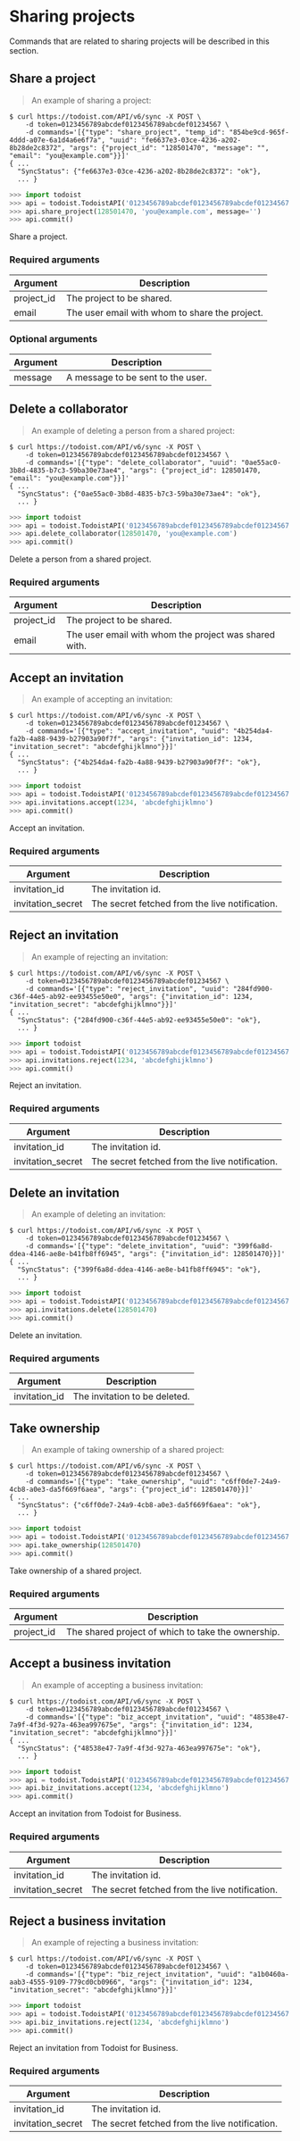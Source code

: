 # Sharing projects

Commands that are related to sharing projects will be described in this section.

## Share a project

> An example of sharing a project:

```shell
$ curl https://todoist.com/API/v6/sync -X POST \
    -d token=0123456789abcdef0123456789abcdef01234567 \
    -d commands='[{"type": "share_project", "temp_id": "854be9cd-965f-4ddd-a07e-6a1d4a6e6f7a", "uuid": "fe6637e3-03ce-4236-a202-8b28de2c8372", "args": {"project_id": "128501470", "message": "", "email": "you@example.com"}}]'
{ ...
  "SyncStatus": {"fe6637e3-03ce-4236-a202-8b28de2c8372": "ok"},
  ... }
```

```python
>>> import todoist
>>> api = todoist.TodoistAPI('0123456789abcdef0123456789abcdef01234567')
>>> api.share_project(128501470, 'you@example.com', message='')
>>> api.commit()
```

Share a project.

### Required arguments

Argument | Description
-------- | -----------
project_id | The project to be shared.
email | The user email with whom to share the project.

### Optional arguments

Argument | Description
-------- | -----------
message | A message to be sent to the user.

## Delete a collaborator

> An example of deleting a person from a shared project:

```shell
$ curl https://todoist.com/API/v6/sync -X POST \
    -d token=0123456789abcdef0123456789abcdef01234567 \
    -d commands='[{"type": "delete_collaborator", "uuid": "0ae55ac0-3b8d-4835-b7c3-59ba30e73ae4", "args": {"project_id": 128501470, "email": "you@example.com"}}]'
{ ...
  "SyncStatus": {"0ae55ac0-3b8d-4835-b7c3-59ba30e73ae4": "ok"},
  ... }
```

```python
>>> import todoist
>>> api = todoist.TodoistAPI('0123456789abcdef0123456789abcdef01234567')
>>> api.delete_collaborator(128501470, 'you@example.com')
>>> api.commit()
```

Delete a person from a shared project.

### Required arguments

Argument | Description
-------- | -----------
project_id | The project to be shared.
email | The user email with whom the project was shared with.

## Accept an invitation

> An example of accepting an invitation:

```shell
$ curl https://todoist.com/API/v6/sync -X POST \
    -d token=0123456789abcdef0123456789abcdef01234567 \
    -d commands='[{"type": "accept_invitation", "uuid": "4b254da4-fa2b-4a88-9439-b27903a90f7f", "args": {"invitation_id": 1234,  "invitation_secret": "abcdefghijklmno"}}]'
{ ...
  "SyncStatus": {"4b254da4-fa2b-4a88-9439-b27903a90f7f": "ok"},
  ... }
```

```python
>>> import todoist
>>> api = todoist.TodoistAPI('0123456789abcdef0123456789abcdef01234567')
>>> api.invitations.accept(1234, 'abcdefghijklmno')
>>> api.commit()
```

Accept an invitation.

### Required arguments

Argument | Description
-------- | -----------
invitation_id | The invitation id.
invitation_secret | The secret fetched from the live notification.

## Reject an invitation

> An example of rejecting an invitation:

```shell
$ curl https://todoist.com/API/v6/sync -X POST \
    -d token=0123456789abcdef0123456789abcdef01234567 \
    -d commands='[{"type": "reject_invitation", "uuid": "284fd900-c36f-44e5-ab92-ee93455e50e0", "args": {"invitation_id": 1234,  "invitation_secret": "abcdefghijklmno"}}]'
{ ...
  "SyncStatus": {"284fd900-c36f-44e5-ab92-ee93455e50e0": "ok"},
  ... }
```

```python
>>> import todoist
>>> api = todoist.TodoistAPI('0123456789abcdef0123456789abcdef01234567')
>>> api.invitations.reject(1234, 'abcdefghijklmno')
>>> api.commit()
```

Reject an invitation.

### Required arguments

Argument | Description
-------- | -----------
invitation_id | The invitation id.
invitation_secret | The secret fetched from the live notification.

## Delete an invitation

> An example of deleting an invitation:

```shell
$ curl https://todoist.com/API/v6/sync -X POST \
    -d token=0123456789abcdef0123456789abcdef01234567 \
    -d commands='[{"type": "delete_invitation", "uuid": "399f6a8d-ddea-4146-ae8e-b41fb8ff6945", "args": {"invitation_id": 128501470}}]'
{ ...
  "SyncStatus": {"399f6a8d-ddea-4146-ae8e-b41fb8ff6945": "ok"},
  ... }
```

```python
>>> import todoist
>>> api = todoist.TodoistAPI('0123456789abcdef0123456789abcdef01234567')
>>> api.invitations.delete(128501470)
>>> api.commit()
```

Delete an invitation.

### Required arguments

Argument | Description
-------- | -----------
invitation_id | The invitation to be deleted.

## Take ownership

> An example of taking ownership of a shared project:

```shell
$ curl https://todoist.com/API/v6/sync -X POST \
    -d token=0123456789abcdef0123456789abcdef01234567 \
    -d commands='[{"type": "take_ownership", "uuid": "c6ff0de7-24a9-4cb8-a0e3-da5f669f6aea", "args": {"project_id": 128501470}}]'
{ ...
  "SyncStatus": {"c6ff0de7-24a9-4cb8-a0e3-da5f669f6aea": "ok"},
  ... }
```

```python
>>> import todoist
>>> api = todoist.TodoistAPI('0123456789abcdef0123456789abcdef01234567')
>>> api.take_ownership(128501470)
>>> api.commit()
```

Take ownership of a shared project.

### Required arguments

Argument | Description
-------- | -----------
project_id | The shared project of which to take the ownership.

## Accept a business invitation

> An example of accepting a business invitation:

```shell
$ curl https://todoist.com/API/v6/sync -X POST \
    -d token=0123456789abcdef0123456789abcdef01234567 \
    -d commands='[{"type": "biz_accept_invitation", "uuid": "48538e47-7a9f-4f3d-927a-463ea997675e", "args": {"invitation_id": 1234,  "invitation_secret": "abcdefghijklmno"}}]'
{ ...
  "SyncStatus": {"48538e47-7a9f-4f3d-927a-463ea997675e": "ok"},
  ... }
```

```python
>>> import todoist
>>> api = todoist.TodoistAPI('0123456789abcdef0123456789abcdef01234567')
>>> api.biz_invitations.accept(1234, 'abcdefghijklmno')
>>> api.commit()
```

Accept an invitation from Todoist for Business.

### Required arguments

Argument | Description
-------- | -----------
invitation_id | The invitation id.
invitation_secret | The secret fetched from the live notification.

## Reject a business invitation

> An example of rejecting a business invitation:

```shell
$ curl https://todoist.com/API/v6/sync -X POST \
    -d token=0123456789abcdef0123456789abcdef01234567 \
    -d commands='[{"type": "biz_reject_invitation", "uuid": "a1b0460a-aab3-4555-9109-779cd0cb0966", "args": {"invitation_id": 1234,  "invitation_secret": "abcdefghijklmno"}}]'
```

```python
>>> import todoist
>>> api = todoist.TodoistAPI('0123456789abcdef0123456789abcdef01234567')
>>> api.biz_invitations.reject(1234, 'abcdefghijklmno')
>>> api.commit()
```

Reject an invitation from Todoist for Business.

### Required arguments

Argument | Description
-------- | -----------
invitation_id | The invitation id.
invitation_secret | The secret fetched from the live notification.
